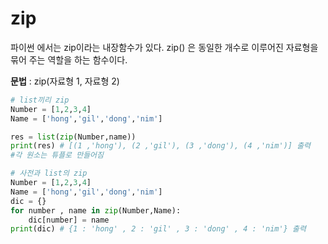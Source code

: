 # zip

파이썬 에서는 zip이라는 내장함수가 있다. zip() 은 동일한 개수로 이루어진 자료형을 묶어 주는 역할을 하는 함수이다.

**문법** : zip(자료형 1, 자료형 2)

```python
# list끼리 zip
Number = [1,2,3,4]
Name = ['hong','gil','dong','nim']

res = list(zip(Number,name))
print(res) # [(1 ,'hong'), (2 ,'gil'), (3 ,'dong'), (4 ,'nim')] 출력
#각 원소는 튜플로 만들어짐

# 사전과 list의 zip
Number = [1,2,3,4]
Name = ['hong','gil','dong','nim']
dic = {}
for number , name in zip(Number,Name): 
    dic[number] = name
print(dic) # {1 : 'hong' , 2 : 'gil' , 3 : 'dong' , 4 : 'nim'} 출력
```

